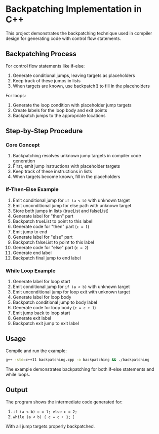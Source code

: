# Backpatching Implementation in C++

This project demonstrates the backpatching technique used in compiler design for generating code with control flow statements.

## Backpatching Process

For control flow statements like if-else:
1. Generate conditional jumps, leaving targets as placeholders
2. Keep track of these jumps in lists
3. When targets are known, use backpatch() to fill in the placeholders

For loops:
1. Generate the loop condition with placeholder jump targets
2. Create labels for the loop body and exit points
3. Backpatch jumps to the appropriate locations

## Step-by-Step Procedure

### Core Concept
1. Backpatching resolves unknown jump targets in compiler code generation
2. First, emit jump instructions with placeholder targets
3. Keep track of these instructions in lists
4. When targets become known, fill in the placeholders

### If-Then-Else Example
1. Emit conditional jump for `if (a < b)` with unknown target
2. Emit unconditional jump for else path with unknown target
3. Store both jumps in lists (trueList and falseList)
4. Generate label for "then" part
5. Backpatch trueList to point to this label
6. Generate code for "then" part (`c = 1`)
7. Emit jump to end
8. Generate label for "else" part
9. Backpatch falseList to point to this label
10. Generate code for "else" part (`c = 2`)
11. Generate end label
12. Backpatch final jump to end label

### While Loop Example
1. Generate label for loop start
2. Emit conditional jump for `if (a < b)` with unknown target
3. Emit unconditional jump for loop exit with unknown target
4. Generate label for loop body
5. Backpatch conditional jump to body label
6. Generate code for loop body (`c = c + 1`)
7. Emit jump back to loop start
8. Generate exit label
9. Backpatch exit jump to exit label

## Usage

Compile and run the example:

```bash
g++ -std=c++11 backpatching.cpp -o backpatching && ./backpatching
```

The example demonstrates backpatching for both if-else statements and while loops.

## Output

The program shows the intermediate code generated for:

1. `if (a < b) c = 1; else c = 2;`
2. `while (a < b) { c = c + 1; }`

With all jump targets properly backpatched. 